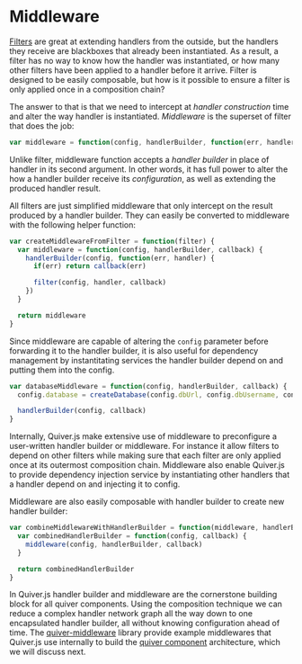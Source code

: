 
Middleware
==========

[Filters](filter.md) are great at extending handlers from the outside, but the handlers they receive are blackboxes that already been instantiated. As a result, a filter has no way to know how the handler was instantiated, or how many other filters have been applied to a handler before it arrive. Filter is designed to be easily composable, but how is it possible to ensure a filter is only applied once in a composition chain?

The answer to that is that we need to intercept at _handler construction_ time and alter the way handler is instantiated. _Middleware_ is the superset of filter that does the job:

```javascript
var middleware = function(config, handlerBuilder, function(err, handler) { })
```

Unlike filter, middleware function accepts a _handler builder_ in place of handler in its second argument. In other words, it has full power to alter the how a handler builder receive its _configuration_, as well as extending the produced handler result.

All filters are just simplified middleware that only intercept on the result produced by a handler builder. They can easily be converted to middleware with the following helper function:

```javascript
var createMiddlewareFromFilter = function(filter) {
  var middleware = function(config, handlerBuilder, callback) {
    handlerBuilder(config, function(err, handler) {
      if(err) return callback(err)

      filter(config, handler, callback)
    })
  }

  return middleware
}
```

Since middleware are capable of altering the `config` parameter before forwarding it to the handler builder, it is also useful for dependency management by instantitating services the handler builder depend on and putting them into the config.

```javascript
var databaseMiddleware = function(config, handlerBuilder, callback) {
  config.database = createDatabase(config.dbUrl, config.dbUsername, config.dbPassword)

  handlerBuilder(config, callback)
}
```

Internally, Quiver.js make extensive use of middleware to preconfigure a user-written handler builder or middleware. For instance it allow filters to depend on other filters while making sure that each filter are only applied once at its outermost composition chain. Middleware also enable Quiver.js to provide dependency injection service by instantiating other handlers that a handler depend on and injecting it to config.

Middleware are also easily composable with handler builder to create new handler builder:

```javascript
var combineMiddlewareWithHandlerBuilder = function(middleware, handlerBuilder) {
  var combinedHandlerBuilder = function(config, callback) {
    middleware(config, handlerBuilder, callback)
  }

  return combinedHandlerBuilder
}
```

In Quiver.js handler builder and middleware are the cornerstone building block for all quiver components. Using the composition technique we can reduce a complex handler network graph all the way down to one encapsulated handler builder, all without knowing configuration ahead of time. The [quiver-middleware](https://github.com/quiverjs/middleware) library provide example middlewares that Quiver.js use internally to build the [quiver component](component.md) architecture, which we will discuss next.